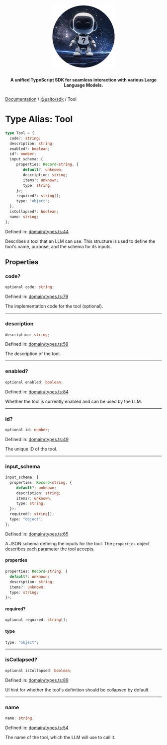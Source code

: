 <div style="display:flex; flex-direction:column; align-items:center;">
<p align="center">
  <img src="../UAITO.png" alt="UAITO Logo" width="200"/>
</p>

<p align="center">
  <strong>A unified TypeScript SDK for seamless interaction with various Large Language Models.</strong>
</p>
</div>

[Documentation](README.md) / [@uaito/sdk](@uaito.sdk.md) / Tool

# Type Alias: Tool

```ts
type Tool = {
  code?: string;
  description: string;
  enabled?: boolean;
  id?: number;
  input_schema: {
     properties: Record<string, {
        default?: unknown;
        description: string;
        items?: unknown;
        type: string;
     }>;
     required?: string[];
     type: "object";
  };
  isCollapsed?: boolean;
  name: string;
};
```

Defined in: [domain/types.ts:44](https://github.com/elribonazo/uaito/blob/5502a2c87fe1b258ed3eea107257b14d895c9793/packages/sdk/src/domain/types.ts#L44)

Describes a tool that an LLM can use. This structure is used to define the tool's
name, purpose, and the schema for its inputs.

## Properties

### code?

```ts
optional code: string;
```

Defined in: [domain/types.ts:79](https://github.com/elribonazo/uaito/blob/5502a2c87fe1b258ed3eea107257b14d895c9793/packages/sdk/src/domain/types.ts#L79)

The implementation code for the tool (optional).

***

### description

```ts
description: string;
```

Defined in: [domain/types.ts:59](https://github.com/elribonazo/uaito/blob/5502a2c87fe1b258ed3eea107257b14d895c9793/packages/sdk/src/domain/types.ts#L59)

The description of the tool.

***

### enabled?

```ts
optional enabled: boolean;
```

Defined in: [domain/types.ts:84](https://github.com/elribonazo/uaito/blob/5502a2c87fe1b258ed3eea107257b14d895c9793/packages/sdk/src/domain/types.ts#L84)

Whether the tool is currently enabled and can be used by the LLM.

***

### id?

```ts
optional id: number;
```

Defined in: [domain/types.ts:49](https://github.com/elribonazo/uaito/blob/5502a2c87fe1b258ed3eea107257b14d895c9793/packages/sdk/src/domain/types.ts#L49)

The unique ID of the tool.

***

### input\_schema

```ts
input_schema: {
  properties: Record<string, {
     default?: unknown;
     description: string;
     items?: unknown;
     type: string;
  }>;
  required?: string[];
  type: "object";
};
```

Defined in: [domain/types.ts:65](https://github.com/elribonazo/uaito/blob/5502a2c87fe1b258ed3eea107257b14d895c9793/packages/sdk/src/domain/types.ts#L65)

A JSON schema defining the inputs for the tool.
The `properties` object describes each parameter the tool accepts.

#### properties

```ts
properties: Record<string, {
  default?: unknown;
  description: string;
  items?: unknown;
  type: string;
}>;
```

#### required?

```ts
optional required: string[];
```

#### type

```ts
type: "object";
```

***

### isCollapsed?

```ts
optional isCollapsed: boolean;
```

Defined in: [domain/types.ts:89](https://github.com/elribonazo/uaito/blob/5502a2c87fe1b258ed3eea107257b14d895c9793/packages/sdk/src/domain/types.ts#L89)

UI hint for whether the tool's definition should be collapsed by default.

***

### name

```ts
name: string;
```

Defined in: [domain/types.ts:54](https://github.com/elribonazo/uaito/blob/5502a2c87fe1b258ed3eea107257b14d895c9793/packages/sdk/src/domain/types.ts#L54)

The name of the tool, which the LLM will use to call it.
